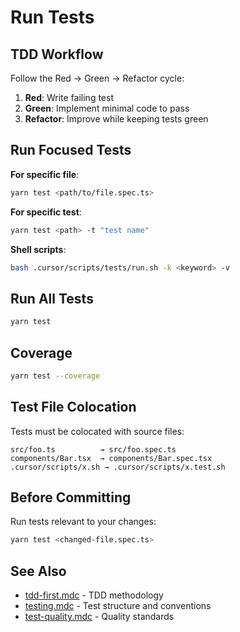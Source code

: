 # Run Tests

## TDD Workflow

Follow the Red → Green → Refactor cycle:

1. **Red**: Write failing test
2. **Green**: Implement minimal code to pass
3. **Refactor**: Improve while keeping tests green

## Run Focused Tests

**For specific file**:

```bash
yarn test <path/to/file.spec.ts>
```

**For specific test**:

```bash
yarn test <path> -t "test name"
```

**Shell scripts**:

```bash
bash .cursor/scripts/tests/run.sh -k <keyword> -v
```

## Run All Tests

```bash
yarn test
```

## Coverage

```bash
yarn test --coverage
```

## Test File Colocation

Tests must be colocated with source files:

```
src/foo.ts          → src/foo.spec.ts
components/Bar.tsx  → components/Bar.spec.tsx
.cursor/scripts/x.sh → .cursor/scripts/x.test.sh
```

## Before Committing

Run tests relevant to your changes:

```bash
yarn test <changed-file.spec.ts>
```

## See Also

- [tdd-first.mdc](../rules/tdd-first.mdc) - TDD methodology
- [testing.mdc](../rules/testing.mdc) - Test structure and conventions
- [test-quality.mdc](../rules/test-quality.mdc) - Quality standards
